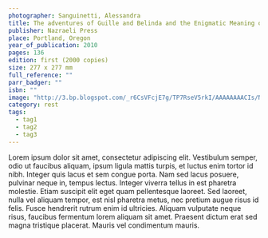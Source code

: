 ```yaml
---
photographer: Sanguinetti, Alessandra
title: The adventures of Guille and Belinda and the Enigmatic Meaning of their Dreams
publisher: Nazraeli Press
place: Portland, Oregon
year_of_publication: 2010
pages: 136
edition: first (2000 copies)
size: 277 x 277 mm
full_reference: ""
parr_badger: ""
isbn: ""
image: "http://3.bp.blogspot.com/_r6CsVFcjE7g/TP7RseV5rkI/AAAAAAAACIs/NCetvLg-eSY/s1600/BrokenManual.jpg"
category: rest
tags:
  - tag1
  - tag2
  - tag3
---
```




Lorem ipsum dolor sit amet, consectetur adipiscing elit. Vestibulum semper, odio ut faucibus aliquam, ipsum ligula mattis turpis, et luctus enim tortor id nibh. Integer quis lacus et sem congue porta. Nam sed lacus posuere, pulvinar neque in, tempus lectus. Integer viverra tellus in est pharetra molestie. Etiam suscipit elit eget quam pellentesque laoreet. Sed laoreet, nulla vel aliquam tempor, est nisl pharetra metus, nec pretium augue risus id felis. Fusce hendrerit rutrum enim id ultricies. Aliquam vulputate neque risus, faucibus fermentum lorem aliquam sit amet. Praesent dictum erat sed magna tristique placerat. Mauris vel condimentum mauris.
